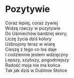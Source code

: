 # Pozytywie

Coraz lepiej, coraz żywiej  
Widzę rzeczy w pozytywie  
Do Uśmiechów bardziej skory,  
Liczę życia dziś kolory  
Uzbrojony teraz w wiarę  
Cieszę z tego co los daje  
I codziennie jestem wdzięczny  
Lepszy, szybszy, pogodniejszy  
Radość moja nie ma końca  
Tak jak dziś w Dublinie Słońce  
